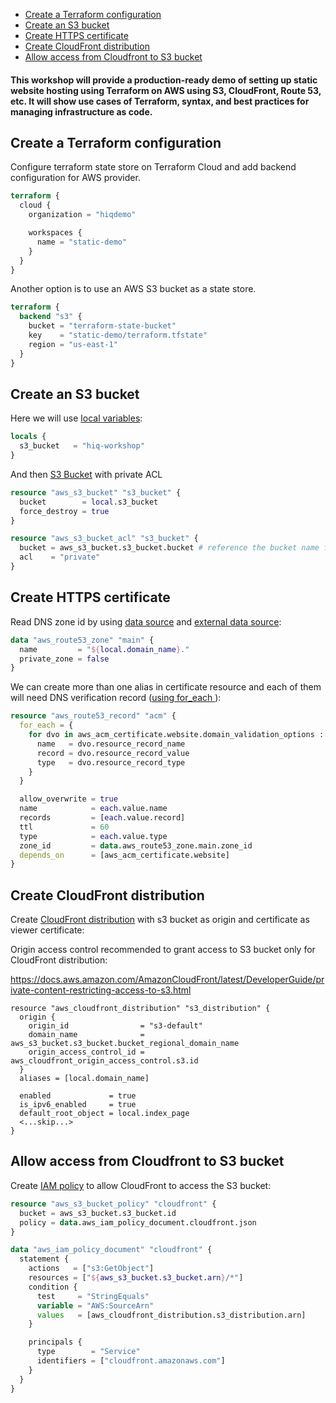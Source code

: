 - [Create a Terraform configuration](#create-a-terraform-configuration)
- [Create an S3 bucket](#create-an-s3-bucket)
- [Create HTTPS certificate](#create-https-certificate)
- [Create CloudFront distribution](#create-cloudfront-distribution)
- [Allow access from Cloudfront to S3 bucket](#allow-access-from-cloudfront-to-s3-bucket)


#### This workshop will provide a production-ready demo of setting up static website hosting using Terraform on AWS using S3, CloudFront, Route 53, etc. It will show use cases of Terraform, syntax, and best practices for managing infrastructure as code.

## Create a Terraform configuration

Configure terraform state store on Terraform Cloud and add backend configuration for AWS provider.

```terraform
terraform {
  cloud {
    organization = "hiqdemo"

    workspaces {
      name = "static-demo"
    }
  }
}
```

Another option is to use an AWS S3 bucket as a state store.

```terraform
terraform {
  backend "s3" {
    bucket = "terraform-state-bucket"
    key    = "static-demo/terraform.tfstate"
    region = "us-east-1"
  }
}
```

## Create an S3 bucket 

Here we will use [local variables](https://www.terraform.io/language/values/locals):

```terraform
locals {
  s3_bucket   = "hiq-workshop"
}
```

And then [S3 Bucket](https://registry.terraform.io/providers/hashicorp/aws/latest/docs/resources/s3_bucket) with private ACL

```terraform
resource "aws_s3_bucket" "s3_bucket" {
  bucket        = local.s3_bucket
  force_destroy = true
}

resource "aws_s3_bucket_acl" "s3_bucket" {
  bucket = aws_s3_bucket.s3_bucket.bucket # reference the bucket name from the resource above
  acl    = "private"
}
```

## Create HTTPS certificate

Read DNS zone id by using [data source](https://www.terraform.io/language/providers/requirements.html#data-sources) and [external data source](https://registry.terraform.io/providers/hashicorp/aws/latest/docs/data-sources/route53_zone):

```terraform
data "aws_route53_zone" "main" {
  name         = "${local.domain_name}."
  private_zone = false
}
```

We can create more than one alias in certificate resource and each of them will need DNS verification record ([using for_each ](https://www.terraform.io/language/meta-arguments/for_each#basic-syntax)):



```terraform
resource "aws_route53_record" "acm" {
  for_each = {
    for dvo in aws_acm_certificate.website.domain_validation_options : dvo.domain_name => {
      name   = dvo.resource_record_name
      record = dvo.resource_record_value
      type   = dvo.resource_record_type
    }
  }

  allow_overwrite = true
  name            = each.value.name
  records         = [each.value.record]
  ttl             = 60
  type            = each.value.type
  zone_id         = data.aws_route53_zone.main.zone_id
  depends_on      = [aws_acm_certificate.website]
}
```

## Create CloudFront distribution

Create [CloudFront distribution](https://registry.terraform.io/providers/hashicorp/aws/latest/docs/resources/cloudfront_distribution) with s3 bucket as origin and certificate as viewer certificate:


Origin access control recommended to grant access to S3 bucket only for CloudFront distribution:

https://docs.aws.amazon.com/AmazonCloudFront/latest/DeveloperGuide/private-content-restricting-access-to-s3.html


```
resource "aws_cloudfront_distribution" "s3_distribution" {
  origin {
    origin_id                = "s3-default"
    domain_name              = aws_s3_bucket.s3_bucket.bucket_regional_domain_name
    origin_access_control_id = aws_cloudfront_origin_access_control.s3.id
  }
  aliases = [local.domain_name]

  enabled             = true
  is_ipv6_enabled     = true
  default_root_object = local.index_page
  <...skip...>
}
```

## Allow access from Cloudfront to S3 bucket

Create [IAM policy](https://registry.terraform.io/providers/hashicorp/aws/latest/docs/resources/iam_policy) to allow CloudFront to access the S3 bucket:


```terraform
resource "aws_s3_bucket_policy" "cloudfront" {
  bucket = aws_s3_bucket.s3_bucket.id
  policy = data.aws_iam_policy_document.cloudfront.json
}

data "aws_iam_policy_document" "cloudfront" {
  statement {
    actions   = ["s3:GetObject"]
    resources = ["${aws_s3_bucket.s3_bucket.arn}/*"]
    condition {
      test     = "StringEquals"
      variable = "AWS:SourceArn"
      values   = [aws_cloudfront_distribution.s3_distribution.arn]
    }

    principals {
      type        = "Service"
      identifiers = ["cloudfront.amazonaws.com"]
    }
  }
}
```
